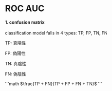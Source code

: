 # ROC AUC

#### 1. confusion matrix

classification model falls in 4 types: TP, FP, TN, FN 

TP: 真陽性 

FP: 偽陽性 

TN: 真陰性 

FN: 偽陰性 

'''math
$\frac{TP + FN}{TP + FP + FN + TN}$
'''


